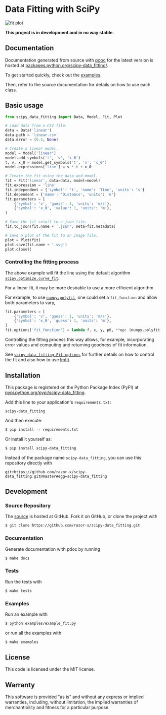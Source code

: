 # Data Fitting with SciPy

![fit plot](https://raw.github.com/razor-x/scipy-data_fitting/master/plot.png)

**This project is in development and in no way stable.**

## Documentation

Documentation generated from source with
[pdoc](https://pypi.python.org/pypi/pdoc/)
for the latest version is hosted at
[packages.python.org/scipy-data_fitting/](http://packages.python.org/scipy-data_fitting/).

To get started quickly, check out the
[examples](https://github.com/razor-x/scipy-data_fitting/tree/master/examples).

Then, refer to the source documentation for details on how to use each class.

## Basic usage

````python
from scipy_data_fitting import Data, Model, Fit, Plot

# Load data from a CSV file.
data = Data('linear')
data.path = 'linear.csv'
data.error = (0.5, None)

# Create a linear model.
model = Model('linear')
model.add_symbols('t', 'v', 'x_0')
t, v, x_0 = model.get_symbols('t', 'v', 'x_0')
model.expressions['line'] = v * t + x_0

# Create the fit using the data and model.
fit = Fit('linear', data=data, model=model)
fit.expression = 'line'
fit.independent = {'symbol': 't', 'name': 'Time', 'units': 's'}
fit.dependent = {'name': 'Distance', 'units': 'm'}
fit.parameters = [
    {'symbol': 'v', 'guess': 1, 'units': 'm/s'},
    {'symbol': 'x_0', 'value': 1, 'units': 'm'},
]

# Save the fit result to a json file.
fit.to_json(fit.name + '.json', meta=fit.metadata)

# Save a plot of the fit to an image file.
plot = Plot(fit)
plot.save(fit.name + '.svg')
plot.close()
````

### Controlling the fitting process

The above example will fit the line using the default algorithm
[`scipy.optimize.curve_fit`](http://docs.scipy.org/doc/scipy/reference/generated/scipy.optimize.curve_fit.html).

For a linear fit, it may be more desirable to use a more efficient algorithm.

For example, to use
[`numpy.polyfit`](http://docs.scipy.org/doc/numpy/reference/generated/numpy.polyfit.html),
one could set a `fit_function` and allow both parameters to vary,

````python
fit.parameters = [
    {'symbol': 'v', 'guess': 1, 'units': 'm/s'},
    {'symbol': 'x_0', 'guess': 1, 'units': 'm'},
]
fit.options['fit_function'] = lambda f, x, y, p0, **op: (numpy.polyfit(x, y, 1), )
````

Controlling the fitting process this way allows, for example, incorporating error values
and computing and returning goodness of fit information.

See [`scipy_data_fitting.Fit.options`](http://packages.python.org/scipy-data_fitting/#scipy_data_fitting.Fit.options)
for further details on how to control the fit and also how to use [lmfit](http://lmfit.github.io/lmfit-py/).

## Installation

This package is registered on the Python Package Index (PyPI) at
[pypi.python.org/pypi/scipy-data_fitting](https://pypi.python.org/pypi/scipy-data_fitting).

Add this line to your application's `requirements.txt`:

````
scipy-data_fitting
````

And then execute:

````bash
$ pip install -r requirements.txt
````

Or install it yourself as:

````bash
$ pip install scipy-data_fitting
````

Instead of the package name `scipy-data_fitting`,
you can use this repository directly with

````
git+https://github.com/razor-x/scipy-data_fitting.git@master#egg=scipy-data_fitting
````

## Development

### Source Repository

The [source](https://github.com/razor-x/scipy-data_fitting) is hosted at GitHub.
Fork it on GitHub, or clone the project with

````bash
$ git clone https://github.com/razor-x/scipy-data_fitting.git
````

### Documentation

Generate documentation with pdoc by running

````bash
$ make docs
````

### Tests

Run the tests with

````bash
$ make tests
````

### Examples

Run an example with

````bash
$ python examples/example_fit.py
````

or run all the examples with

````bash
$ make examples
````

## License

This code is licensed under the MIT license.

## Warranty

This software is provided "as is" and without any express or
implied warranties, including, without limitation, the implied
warranties of merchantibility and fitness for a particular
purpose.
